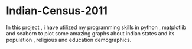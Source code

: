 # Indian-Census-2011
In this project , i have utilized my programming skills in python , matplotlib and seaborn to plot some amazing graphs about indian states and its population , religious and education demographics.
